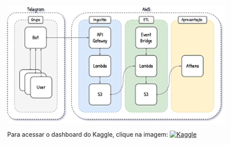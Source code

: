 ![](https://github.com/MayconMorais2002/TeleInsights/blob/main/img/readme.jpg?raw=true)

Para acessar o dashboard do Kaggle, clique na imagem:     [![Kaggle](https://img.shields.io/badge/Kaggle-20BEFF?style=for-the-badge&logo=Kaggle&logoColor=white)](https://www.kaggle.com/code/mayconmorais23/teleinsights)

